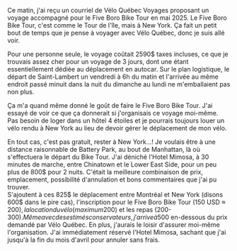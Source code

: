 Ce matin, j'ai reçu un courriel de Vélo Québec Voyages proposant un voyage accompagné pour le Five Boro Bike Tour en mai 2025. Le Five Boro Bike Tour, c'est comme le Tour de l'île, mais à New York. Ça fait un petit bout de temps que je pense à voyager avec Vélo Québec, donc je suis allé voir.

Pour une personne seule, le voyage coûtait 2590$ taxes incluses, ce que je trouvais assez cher pour un voyage de 3 jours, dont une étant essentiellement dédiée au déplacement en autocar. Sur le plan logistique, le départ de Saint-Lambert un vendredi à 6h du matin et l'arrivée au même endroit passé minuit dans la nuit du dimanche au lundi ne m'emballaient pas non plus.

Ça m'a quand même donné le goût de faire le Five Boro Bike Tour. J'ai essayé de voir ce que ça donnerait si j'organisais ce voyage moi-même. Pas besoin de loger dans un hôtel 4 étoiles et je pourrais toujours louer un vélo rendu à New York au lieu de devoir gérer le déplacement de mon vélo.

En tout cas, c'est pas gratuit, rester à New York...! Je voulais être à une distance raisonnable de Battery Park, au bout de Manhattan, là où s'effectuera le départ du Bike Tour. J'ai déniché l'Hotel Mimosa, à 30 minutes de marche, entre Chinatown et le Lower East Side, pour un peu plus de 800$ pour 2 nuits. C'était la meilleure combinaison de prix, emplacement, possibilité d'annulation et bons commentaires que j'ai pu trouver.  
S'ajoutent à ces 825$ le déplacement entre Montréal et New York (disons 600$ dans le pire cas), l'inscription pour le Five Boro Bike Tour (150 USD ≈ 200$), la location du vélo (maximum 200$) et les repas (200-300$). Même avec des estimés conservateurs, j'arrive à 500$ en-dessous du prix demandé par Vélo Québec. En plus, j'aurais le loisir d'assurer moi-même l'organisation. J'ai immédiatement réservé l'Hotel Mimosa, sachant que j'ai jusqu'à la fin du mois d'avril pour annuler sans frais.
